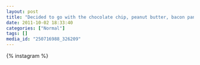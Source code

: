 ```yaml
---
layout: post
title: "Decided to go with the chocolate chip, peanut butter, bacon pancakes with whip cream."
date: 2011-10-02 18:33:40
categories: ["Normal"]
tags: []
media_id: "250716988_326209"
---
```


{% instagram %}
